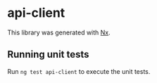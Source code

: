 # api-client

This library was generated with [Nx](https://nx.dev).

## Running unit tests

Run `ng test api-client` to execute the unit tests.
